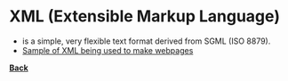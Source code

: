 # XML (Extensible Markup Language)
- is a simple, very flexible text format derived from SGML (ISO 8879).
- [Sample of XML being used to make webpages](https://www.w3.org/XML/)

**[Back](HTML.md)**